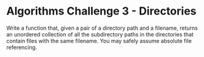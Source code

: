 # Algorithms Challenge 3 - Directories

Write a function that, given a pair of a directory path and a filename, returns an unordered collection of all the subdirectory paths in the directories
that contain files with the same filename. You may safely assume absolute file referencing.
